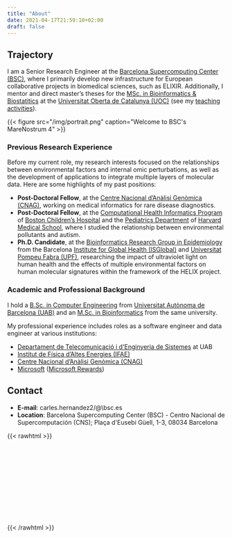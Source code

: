 ```yaml
---
title: "About"
date: 2021-04-17T21:59:10+02:00
draft: false
---
```


## Trajectory

I am a Senior Research Engineer at the [Barcelona Supercomputing Center (BSC)](www.bsc.es), where I primarily develop new infrastructure for European collaborative projects in biomedical sciences, such as ELIXIR. Additionally, I mentor and direct master’s theses for the [MSc. in Bioinformatics & Biostatitics](https://estudios.uoc.edu/es/masters-universitarios/bioinformatica-bioestadistica/presentacion) at the [Universitat Oberta de Catalunya (UOC)](https://uoc.edu) (see my [teaching activities](http://carleshf.com/academic/#formal-teaching)).

{{< figure src="/img/portrait.png" caption="Welcome to BSC's MareNostrum 4" >}}

### Previous Research Experience

Before my current role, my research interests focused on the relationships between environmental factors and internal omic perturbations, as well as the development of applications to integrate multiple layers of molecular data. Here are some highlights of my past positions:

* __Post-Doctoral Fellow__, at the [Centre Nacional d’Anàlisi Genòmica (CNAG)](https://cnag.es/), working on medical informatics for rare disease diagnostics.
* __Post-Doctoral Fellow__, at the [Computational Health Informatics Program](https://www.chip.org/) of [Boston Children’s Hospital](https://www.childrenshospital.org/) and the [Pediatrics Department](https://connects.catalyst.harvard.edu/Profiles/display/Person/171981) of [Harvard Medical School](https://hms.harvard.edu/), where I studied the relationship between environmental pollutants and autism.
* __Ph.D. Candidate__, at the [Bioinformatics Research Group in Epidemiology](http://brge.isglobal.org/) from the Barcelona [Institute for Global Health (ISGlobal)](https://www.isglobal.org/) and [Universitat Pompeu Fabra (UPF)](https://www.upf.edu/), researching the impact of ultraviolet light on human health and the effects of multiple environmental factors on human molecular signatures within the framework of the HELIX project.

### Academic and Professional Background

I hold a [B.Sc. in Computer Engineering](https://www.uab.cat/web/estudiar/ehea-degrees/general-information/computer-engineering-1216708259085.html?param1=1263367146646) from [Universitat Autònoma de Barcelona (UAB)](https://www.uab.cat/) and an [M.Sc. in Bioinformatics](http://mscbioinformatics.uab.cat/) from the same university.

My professional experience includes roles as a software engineer and data engineer at various institutions:

* [Departament de Telecomunicació i d'Enginyeria de Sistemes](https://www.uab.cat/departament/telecomunicacio-enginyeria-sistemes/) at UAB
* [Institut de Física d’Altes Energies (IFAE)](https://www.ifae.es/)
* [Centre Nacional d’Anàlisi Genòmica (CNAG)](https://cnag.es/)
* [Microsoft](https://www.microsoft.com/) ([Microsoft Rewards](https://www.microsoft.com/rewards))

## Contact

* __E-mail__: carles.hernandez2/@\bsc.es
* __Location__: Barcelona Supercomputing Center (BSC) - Centro Nacional de Supercomputación (CNS); Plaça d'Eusebi Güell, 1-3, 08034 Barcelona

{{< rawhtml >}}
  <link rel="stylesheet" href="https://unpkg.com/leaflet@1.7.1/dist/leaflet.css"
    integrity="sha512-xodZBNTC5n17Xt2atTPuE1HxjVMSvLVW9ocqUKLsCC5CXdbqCmblAshOMAS6/keqq/sMZMZ19scR4PsZChSR7A=="
    crossorigin=""/>
  <script src="https://unpkg.com/leaflet@1.7.1/dist/leaflet.js"
    integrity="sha512-XQoYMqMTK8LvdxXYG3nZ448hOEQiglfqkJs1NOQV44cWnUrBc8PkAOcXy20w0vlaXaVUearIOBhiXZ5V3ynxwA=="
    crossorigin=""></script>
  <style>
      #map { height: 180px; }
  </style>
  <div id="map"></div>
  <script>
    var map = L.map('map').setView({lat: 41.389903, lon: 2.115419}, 16);
      L.tileLayer('https://{s}.tile.openstreetmap.org/{z}/{x}/{y}.png', {
        maxZoom: 19,
        attribution: '&copy; <a href="https://openstreetmap.org/copyright">OpenStreetMap contributors</a>'
      }).addTo(map)
      L.control.scale().addTo(map)
      L.marker({lat: 41.389903, lon: 2.115419}).bindPopup("Barcelona Supercomputing Center").addTo(map)
  </script>
{{< /rawhtml >}}
